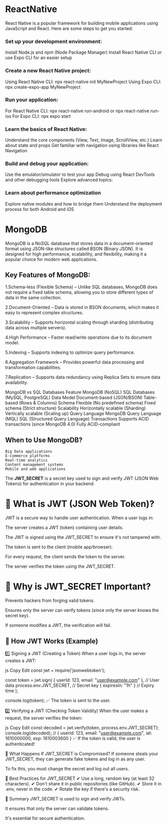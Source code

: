 # ReactNative
React Native is a popular framework for building mobile applications using JavaScript and React. Here are some steps to get you started:

### Set up your development environment:

Install Node.js and npm (Node Package Manager)
Install React Native CLI or use Expo CLI for an easier setup
### Create a new React Native project:

Using React Native CLI: npx react-native init MyNewProject
Using Expo CLI: npx create-expo-app MyNewProject
### Run your application:

For React Native CLI: npx react-native run-android or npx react-native run-ios
For Expo CLI: npx expo start
### Learn the basics of React Native:

Understand the core components (View, Text, Image, ScrollView, etc.)
Learn about state and props
Get familiar with navigation using libraries like React Navigation
### Build and debug your application:

Use the emulator/simulator to test your app
Debug using React DevTools and other debugging tools
Explore advanced topics:

### Learn about performance optimization
Explore native modules and how to bridge them
Understand the deployment process for both Android and iOS

# MongoDB 
MongoDB is a NoSQL database that stores data in a document-oriented format using JSON-like structures called BSON (Binary JSON). It is designed for high performance, scalability, and flexibility, making it a popular choice for modern web applications.

## **Key Features of MongoDB:**

1.Schema-less (Flexible Schema) – Unlike SQL databases, MongoDB does not require a fixed table schema, allowing you to store different types of data in the same collection.

2.Document-Oriented – Data is stored in BSON documents, which makes it easy to represent complex structures.

3.Scalability – Supports horizontal scaling through sharding (distributing data across multiple servers).

4.High Performance – Faster read/write operations due to its document model.

5.Indexing – Supports indexing to optimize query performance.

6.Aggregation Framework – Provides powerful data processing and transformation capabilities.

7.Replication – Supports data redundancy using Replica Sets to ensure data availability.

MongoDB vs SQL Databases
Feature	MongoDB (NoSQL)	SQL Databases (MySQL, PostgreSQL)
Data Model	Document-based (JSON/BSON)	Table-based (Rows & Columns)
Schema	Flexible (No predefined schema)	Fixed schema (Strict structure)
Scalability	Horizontally scalable (Sharding)	Vertically scalable (Scaling up)
Query Language	MongoDB Query Language (MQL)	SQL (Structured Query Language)
Transactions	Supports ACID transactions (since MongoDB 4.0)	Fully ACID-compliant

## When to Use MongoDB?
    Big Data applications
    E-commerce platforms
    Real-time analytics
    Content management systems
    Mobile and web applications


The **JWT_SECRET** is a secret key used to sign and verify JWT (JSON Web Tokens) for authentication in your backend.

# 🔹 What is JWT (JSON Web Token)?
JWT is a secure way to handle user authentication. When a user logs in:

The server creates a JWT (token) containing user details.

The JWT is signed using the JWT_SECRET to ensure it's not tampered with.

The token is sent to the client (mobile app/browser).

For every request, the client sends the token to the server.

The server verifies the token using the JWT_SECRET.

# 🔹 Why is JWT_SECRET Important?
Prevents hackers from forging valid tokens.

Ensures only the server can verify tokens (since only the server knows the secret key).

If someone modifies a JWT, the verification will fail.

## 🔹 How JWT Works (Example)
1️⃣ Signing a JWT (Creating a Token)
When a user logs in, the server creates a JWT:

js
Copy
Edit
const jwt = require('jsonwebtoken');

const token = jwt.sign(
  { userId: 123, email: "user@example.com" }, // User data
  process.env.JWT_SECRET, // Secret key
  { expiresIn: "1h" } // Expiry time
);

console.log(token);
✅ The token is sent to the user.

2️⃣ Verifying a JWT (Checking Token Validity)
When the user makes a request, the server verifies the token:

js
Copy
Edit
const decoded = jwt.verify(token, process.env.JWT_SECRET);
console.log(decoded); // { userId: 123, email: "user@example.com", iat: 1610000000, exp: 1610003600 }
✅ If the token is valid, the user is authenticated!

🔹 What Happens If JWT_SECRET is Compromised?
If someone steals your JWT_SECRET, they can generate fake tokens and log in as any user.

To fix this, you must change the secret and log out all users.

🔹 Best Practices for JWT_SECRET
✔ Use a long, random key (at least 32 characters).
✔ Don't share it in public repositories (like GitHub).
✔ Store it in .env, never in the code.
✔ Rotate the key if there's a security risk.

🔹 Summary
JWT_SECRET is used to sign and verify JWTs.

It ensures that only the server can validate tokens.

It's essential for secure authentication.



